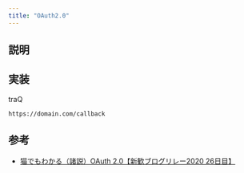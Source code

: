 ```yaml
---
title: "OAuth2.0"
---
```


## 説明

## 実装

traQ

```
https://domain.com/callback
```

## 参考
- [猫でもわかる（諸説）OAuth 2.0【新歓ブログリレー2020 26日目】](https://trap.jp/post/1007/)
